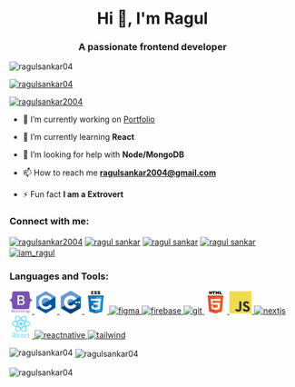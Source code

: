 <h1 align="center">Hi 👋, I'm Ragul</h1>
<h3 align="center">A passionate frontend developer</h3>

<p align="left"> <img src="https://komarev.com/ghpvc/?username=ragulsankar04&label=Profile%20views&color=0e75b6&style=flat" alt="ragulsankar04" /> </p>

<p align="left"> <a href="https://github.com/ryo-ma/github-profile-trophy"><img src="https://github-profile-trophy.vercel.app/?username=ragulsankar04" alt="ragulsankar04" /></a> </p>

<p align="left"> <a href="https://twitter.com/ragulsankar2004" target="blank"><img src="https://img.shields.io/twitter/follow/ragulsankar2004?logo=twitter&style=for-the-badge" alt="ragulsankar2004" /></a> </p>

- 🔭 I’m currently working on [Portfolio](https://github.com/RagulSankar04/Portfolio)

- 🌱 I’m currently learning **React**

- 🤝 I’m looking for help with **Node/MongoDB**

- 📫 How to reach me **ragulsankar2004@gmail.com**

- ⚡ Fun fact **I am a Extrovert**

<h3 align="left">Connect with me:</h3>
<p align="left">
<a href="https://twitter.com/ragulsankar2004" target="blank"><img align="center" src="https://raw.githubusercontent.com/rahuldkjain/github-profile-readme-generator/master/src/images/icons/Social/twitter.svg" alt="ragulsankar2004" height="30" width="40" /></a>
<a href="https://linkedin.com/in/ragul sankar" target="blank"><img align="center" src="https://raw.githubusercontent.com/rahuldkjain/github-profile-readme-generator/master/src/images/icons/Social/linked-in-alt.svg" alt="ragul sankar" height="30" width="40" /></a>
<a href="https://stackoverflow.com/users/ragul sankar" target="blank"><img align="center" src="https://raw.githubusercontent.com/rahuldkjain/github-profile-readme-generator/master/src/images/icons/Social/stack-overflow.svg" alt="ragul sankar" height="30" width="40" /></a>
<a href="https://fb.com/ragul sankar" target="blank"><img align="center" src="https://raw.githubusercontent.com/rahuldkjain/github-profile-readme-generator/master/src/images/icons/Social/facebook.svg" alt="ragul sankar" height="30" width="40" /></a>
<a href="https://instagram.com/iam_ragul" target="blank"><img align="center" src="https://raw.githubusercontent.com/rahuldkjain/github-profile-readme-generator/master/src/images/icons/Social/instagram.svg" alt="iam_ragul" height="30" width="40" /></a>
</p>

<h3 align="left">Languages and Tools:</h3>
<p align="left"> <a href="https://getbootstrap.com" target="_blank" rel="noreferrer"> <img src="https://raw.githubusercontent.com/devicons/devicon/master/icons/bootstrap/bootstrap-plain-wordmark.svg" alt="bootstrap" width="40" height="40"/> </a> <a href="https://www.cprogramming.com/" target="_blank" rel="noreferrer"> <img src="https://raw.githubusercontent.com/devicons/devicon/master/icons/c/c-original.svg" alt="c" width="40" height="40"/> </a> <a href="https://www.w3schools.com/cpp/" target="_blank" rel="noreferrer"> <img src="https://raw.githubusercontent.com/devicons/devicon/master/icons/cplusplus/cplusplus-original.svg" alt="cplusplus" width="40" height="40"/> </a> <a href="https://www.w3schools.com/css/" target="_blank" rel="noreferrer"> <img src="https://raw.githubusercontent.com/devicons/devicon/master/icons/css3/css3-original-wordmark.svg" alt="css3" width="40" height="40"/> </a> <a href="https://www.figma.com/" target="_blank" rel="noreferrer"> <img src="https://www.vectorlogo.zone/logos/figma/figma-icon.svg" alt="figma" width="40" height="40"/> </a> <a href="https://firebase.google.com/" target="_blank" rel="noreferrer"> <img src="https://www.vectorlogo.zone/logos/firebase/firebase-icon.svg" alt="firebase" width="40" height="40"/> </a> <a href="https://git-scm.com/" target="_blank" rel="noreferrer"> <img src="https://www.vectorlogo.zone/logos/git-scm/git-scm-icon.svg" alt="git" width="40" height="40"/> </a> <a href="https://www.w3.org/html/" target="_blank" rel="noreferrer"> <img src="https://raw.githubusercontent.com/devicons/devicon/master/icons/html5/html5-original-wordmark.svg" alt="html5" width="40" height="40"/> </a> <a href="https://developer.mozilla.org/en-US/docs/Web/JavaScript" target="_blank" rel="noreferrer"> <img src="https://raw.githubusercontent.com/devicons/devicon/master/icons/javascript/javascript-original.svg" alt="javascript" width="40" height="40"/> </a> <a href="https://nextjs.org/" target="_blank" rel="noreferrer"> <img src="https://cdn.worldvectorlogo.com/logos/nextjs-2.svg" alt="nextjs" width="40" height="40"/> </a> <a href="https://reactjs.org/" target="_blank" rel="noreferrer"> <img src="https://raw.githubusercontent.com/devicons/devicon/master/icons/react/react-original-wordmark.svg" alt="react" width="40" height="40"/> </a> <a href="https://reactnative.dev/" target="_blank" rel="noreferrer"> <img src="https://reactnative.dev/img/header_logo.svg" alt="reactnative" width="40" height="40"/> </a> <a href="https://tailwindcss.com/" target="_blank" rel="noreferrer"> <img src="https://www.vectorlogo.zone/logos/tailwindcss/tailwindcss-icon.svg" alt="tailwind" width="40" height="40"/> </a> </p>

<p><img align="left" src="https://github-readme-stats.vercel.app/api/top-langs?username=ragulsankar04&show_icons=true&locale=en&layout=compact" alt="ragulsankar04" /></p>

<p>&nbsp;<img align="center" src="https://github-readme-stats.vercel.app/api?username=ragulsankar04&show_icons=true&locale=en" alt="ragulsankar04" /></p>

<p><img align="center" src="https://github-readme-streak-stats.herokuapp.com/?user=ragulsankar04&" alt="ragulsankar04" /></p>
